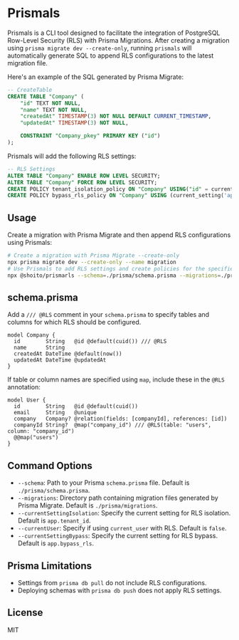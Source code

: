 # Prismals

Prismals is a CLI tool designed to facilitate the integration of PostgreSQL Row-Level Security (RLS) with Prisma Migrations. After creating a migration using `prisma migrate dev --create-only`, running `prismals` will automatically generate SQL to append RLS configurations to the latest migration file.

Here's an example of the SQL generated by Prisma Migrate:

```sql
-- CreateTable
CREATE TABLE "Company" (
    "id" TEXT NOT NULL,
    "name" TEXT NOT NULL,
    "createdAt" TIMESTAMP(3) NOT NULL DEFAULT CURRENT_TIMESTAMP,
    "updatedAt" TIMESTAMP(3) NOT NULL,

    CONSTRAINT "Company_pkey" PRIMARY KEY ("id")
);
```

Prismals will add the following RLS settings:

```sql
-- RLS Settings
ALTER TABLE "Company" ENABLE ROW LEVEL SECURITY;
ALTER TABLE "Company" FORCE ROW LEVEL SECURITY;
CREATE POLICY tenant_isolation_policy ON "Company" USING("id" = current_setting('app.company_id'));
CREATE POLICY bypass_rls_policy ON "Company" USING (current_setting('app.bypass_rls', TRUE)::text = 'on');
```

## Usage

Create a migration with Prisma Migrate and then append RLS configurations using Prismals:

```bash
# Create a migration with Prisma Migrate --create-only
npx prisma migrate dev --create-only --name migration
# Use Prismals to add RLS settings and create policies for the specified tables
npx @shoito/prismarls --schema=./prisma/schema.prisma --migrations=./prisma/migrations --currentSettingIsolation=app.company_id --currentSettingBypass=app.bypass_rls
```

## schema.prisma

Add a `/// @RLS` comment in your `schema.prisma` to specify tables and columns for which RLS should be configured.

```prisma
model Company {
  id        String   @id @default(cuid()) /// @RLS
  name      String
  createdAt DateTime @default(now())
  updatedAt DateTime @updatedAt
}
```

If table or column names are specified using `map`, include these in the `@RLS` annotation:

```prisma
model User {
  id        String   @id @default(cuid())
  email     String   @unique
  company   Company? @relation(fields: [companyId], references: [id])
  companyId String?  @map("company_id") /// @RLS(table: "users", column: "company_id")
  @@map("users")
}
```

## Command Options

- `--schema`: Path to your Prisma `schema.prisma` file. Default is `./prisma/schema.prisma`.
- `--migrations`: Directory path containing migration files generated by Prisma Migrate. Default is `./prisma/migrations`.
- `--currentSettingIsolation`: Specify the current setting for RLS isolation. Default is `app.tenant_id`.
- `--currentUser`: Specify if using `current_user` with RLS. Default is `false`.
- `--currentSettingBypass`: Specify the current setting for RLS bypass. Default is `app.bypass_rls`.

## Prisma Limitations

- Settings from `prisma db pull` do not include RLS configurations.
- Deploying schemas with `prisma db push` does not apply RLS settings.

## License

MIT
